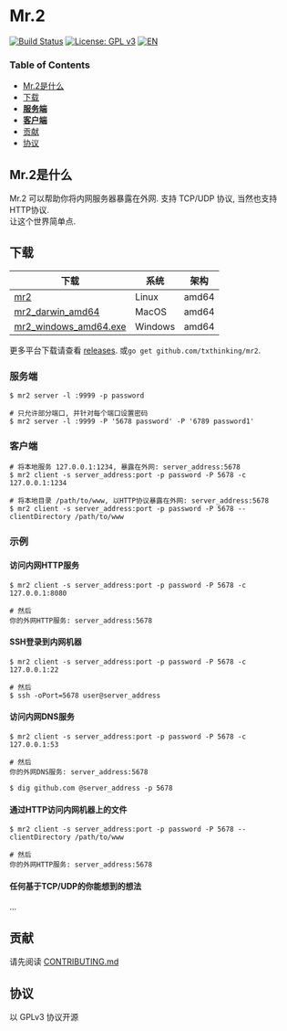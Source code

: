 # Mr.2

[![Build Status](https://travis-ci.org/txthinking/mr2.svg?branch=master)](https://travis-ci.org/txthinking/mr2) [![License: GPL v3](https://img.shields.io/badge/License-GPL%20v3-blue.svg)](http://www.gnu.org/licenses/gpl-3.0)
[![EN](https://img.shields.io/badge/English-README-blue.svg)](https://github.com/txthinking/mr2/blob/master/README.md)

### Table of Contents

* [Mr.2是什么](#mr2是什么)
* [下载](#下载)
* [**服务端**](#服务端)
* [**客户端**](#客户端)
* [贡献](#贡献)
* [协议](#协议)

## Mr.2是什么

Mr.2 可以帮助你将内网服务器暴露在外网. 支持 TCP/UDP 协议, 当然也支持HTTP协议.<br/>
让这个世界简单点.

## 下载

| 下载 | 系统 | 架构 |
| --- | --- | --- |
| [mr2](https://github.com/txthinking/mr2/releases/download/v20190506/mr2) | Linux | amd64 |
| [mr2_darwin_amd64](https://github.com/txthinking/mr2/releases/download/v20190506/mr2_darwin_amd64) | MacOS | amd64 |
| [mr2_windows_amd64.exe](https://github.com/txthinking/mr2/releases/download/v20190506/mr2_windows_amd64.exe) | Windows | amd64 |

更多平台下载请查看 [releases](https://github.com/txthinking/mr2/releases). 或`go get github.com/txthinking/mr2`.

### 服务端

```
$ mr2 server -l :9999 -p password
```

```
# 只允许部分端口, 并针对每个端口设置密码
$ mr2 server -l :9999 -P '5678 password' -P '6789 password1'
```


### 客户端

```
# 将本地服务 127.0.0.1:1234, 暴露在外网: server_address:5678
$ mr2 client -s server_address:port -p password -P 5678 -c 127.0.0.1:1234
```

```
# 将本地目录 /path/to/www, 以HTTP协议暴露在外网: server_address:5678
$ mr2 client -s server_address:port -p password -P 5678 --clientDirectory /path/to/www
```

### 示例

#### 访问内网HTTP服务

```
$ mr2 client -s server_address:port -p password -P 5678 -c 127.0.0.1:8080

# 然后
你的外网HTTP服务: server_address:5678
```

#### SSH登录到内网机器

```
$ mr2 client -s server_address:port -p password -P 5678 -c 127.0.0.1:22

# 然后
$ ssh -oPort=5678 user@server_address
```

#### 访问内网DNS服务

```
$ mr2 client -s server_address:port -p password -P 5678 -c 127.0.0.1:53

# 然后
你的外网DNS服务: server_address:5678

$ dig github.com @server_address -p 5678
```

#### 通过HTTP访问内网机器上的文件

```
$ mr2 client -s server_address:port -p password -P 5678 --clientDirectory /path/to/www

# 然后
你的外网HTTP服务: server_address:5678
```

#### 任何基于TCP/UDP的你能想到的想法

...


## 贡献

请先阅读 [CONTRIBUTING.md](https://github.com/txthinking/mr2/blob/master/.github/CONTRIBUTING.md)

## 协议

以 GPLv3 协议开源
